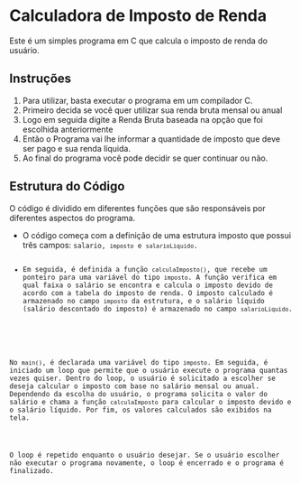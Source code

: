 <!DOCTYPE html>
<html lang="pt-br">
<head>
    <meta charset="UTF-8">
</head>
<body>
    <h1>Calculadora de Imposto de Renda</h1>
    <p>Este é um simples programa em C que calcula o imposto de renda do usuário.</p>
    <h2>Instruções</h2>
    <ol>
        <li>Para utilizar, basta executar o programa em um compilador C.</li>
        <li>Primeiro decida se você quer utilizar sua renda bruta mensal ou anual </li>
        <li>Logo em seguida digite a Renda Bruta baseada na opção que foi escolhida anteriormente</li>
        <li>Então o Programa vai lhe informar a quantidade de imposto que deve ser pago e sua renda líquida.</li>
        <li>Ao final do programa você pode decidir se quer continuar ou não.</li>
    </ol>
    <h2>Estrutura do Código</h2>
    <p>O código é dividido em diferentes funções que são responsáveis por diferentes aspectos do programa.</p>
    <ul>
        <li>O código começa com a definição de uma estrutura imposto que possui três campos: <code>salario<qcode>, <code>imposto</code> e <code>salarioLiquido</code>.</li>
        <li>Em seguida, é definida a função <code>calculaImposto()</code>, que recebe um ponteiro para uma variável do tipo <code>imposto</code>. A função verifica em qual faixa o salário se encontra e calcula o imposto devido de acordo com a tabela do imposto de renda. O imposto calculado é armazenado no campo <code>imposto</code> da estrutura, e o salário líquido (salário descontado do imposto) é armazenado no campo <code>salarioLiquido</code>.</li>
    </ul>
    <p>No <code>main()</code>, é declarada uma variável do tipo <code>imposto</code>. Em seguida, é iniciado um loop que permite que o usuário execute o programa quantas vezes quiser. Dentro do loop, o usuário é solicitado a escolher se deseja calcular o imposto com base no salário mensal ou anual. Dependendo da escolha do usuário, o programa solicita o valor do salário e chama a função <code>calculaImposto</code> para calcular o imposto devido e o salário líquido. Por fim, os valores calculados são exibidos na tela.</p>
    <p>O loop é repetido enquanto o usuário desejar. Se o usuário escolher não executar o programa novamente, o loop é encerrado e o programa é finalizado.</p>
